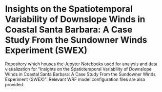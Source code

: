 # Insights on the Spatiotemporal Variability of Downslope Winds in Coastal Santa Barbara: A Case Study From the Sundowner Winds Experiment (SWEX)
Repository which houses the Jupyter Notebooks used for analysis and data visualization for "Insights on the Spatiotemporal Variability of Downslope Winds in Coastal Santa Barbara: A Case Study From the Sundowner Winds Experiment (SWEX)". Relevant WRF model configuration files are also provided. 
